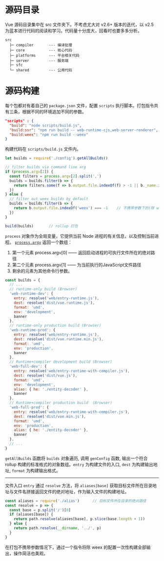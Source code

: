 # 源码目录

Vue 源码目录集中在 src 文件夹下。不考虑尤大对 v2.6+ 版本的迭代，以 v2.5 为蓝本进行代码的阅读和学习。代码量十分庞大，回看时也要多多分析。

```
src
  ├─ compiler       --- 编译处理
  ├─ core           --- 核心代码
  ├─ platforms      --- 平台相关代码
  ├─ server         --- 服务端
  ├─ sfc            
  └─ shared         --- 公用代码
```

# 源码构建

每个包都对有着自己的 `package.json` 文件，配置 `scripts` 执行脚本。打包指令共有三条，根据不同的环境追加不同的参数。

``` json
"scripts" : {
  "build": "node scripts/build.js",
  "build:ssr": "npm run build -- web-runtime-cjs,web-server-renderer",
  "build:weex": "npm run build --weex"
}
```

构建代码在 `scripts/build.js` 文件内。

```javascript
let builds = require('./config').getAllBuilds()

// filter builds via command line arg
if (process.argv[2]) {
  const filters = process.argv[2].split(',')
  builds = builds.filter(b => {
    return filters.some(f => b.output.file.indexOf(f) > -1 || b._name.indexOf(f) > -1)
  })
} else {
  // filter out weex builds by default
  builds = builds.filter(b => {
    return b.output.file.indexOf('weex') === -1    // 不携带参数下的(除 weex)所有配置一次性打包输出
  })
}

build(builds)       // rollup 打包
```

`process` 对象作为全局变量，它提供当前 Node 进程的有关信息，以及控制当前进程。
[`process.argv`](https://nodejs.org/dist/latest-v14.x/docs/api/process.html#process_process_argv]) 返回一个数组：

1. 第一个元素 process.argv[0] —— 返回启动进程的可执行文件所在的绝对路径
2. 第二个元素 process.argv[1] —— 为当前执行的JavaScript文件路径
3. 剩余的元素为其他命令行参数。

```javascript
const builds = {
  // ...
  // runtime-only build (Browser)
  'web-runtime-dev': {
    entry: resolve('web/entry-runtime.js'),
    dest: resolve('dist/vue.runtime.js'),
    format: 'umd',
    env: 'development',
    banner
  },
  // runtime-only production build (Browser)
  'web-runtime-prod': {
    entry: resolve('web/entry-runtime.js'),
    dest: resolve('dist/vue.runtime.min.js'),
    format: 'umd',
    env: 'production',
    banner
  },
  // Runtime+compiler development build (Browser)
  'web-full-dev': {
    entry: resolve('web/entry-runtime-with-compiler.js'),
    dest: resolve('dist/vue.js'),
    format: 'umd',
    env: 'development',
    alias: { he: './entity-decoder' },
    banner
  },
  // Runtime+compiler production build  (Browser)
  'web-full-prod': {
    entry: resolve('web/entry-runtime-with-compiler.js'),
    dest: resolve('dist/vue.min.js'),
    format: 'umd',
    env: 'production',
    alias: { he: './entity-decoder' },
    banner
  },
  // ...
}
```

`getAllBuilds` 函数将 `builds` 对象遍历, 调用 `genConfig` 函数, 输出一个符合 rollup 构建的标准格式的对象数组。`entry` 为构建文件的入口, `dest` 为构建输出地址, `format` 为构建输出格式。

---

文件入口 `entry` 通过 `resolve` 方法，将 `aliases[base]` 获取目标文件所在目录地址与文件名拼接返回文件的绝对地址，作为输入文件的构建地址。

```javascript
const aliases = require('./alias')      // 目标文件所在目录的绝对路径
const resolve = p => {
  const base = p.split('/')[0]
  if (aliases[base]) {
    return path.resolve(aliases[base], p.slice(base.length + 1))
  } else {
    return path.resolve(__dirname, '../', p)
  }
}
```

在打包不携带参数情况下，通过一个指令将除 weex 的配置一次性构建全部输出，操作简洁也美观。